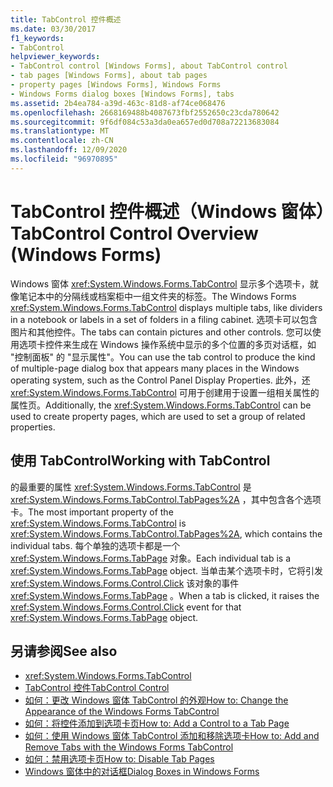 ```yaml
---
title: TabControl 控件概述
ms.date: 03/30/2017
f1_keywords:
- TabControl
helpviewer_keywords:
- TabControl control [Windows Forms], about TabControl control
- tab pages [Windows Forms], about tab pages
- property pages [Windows Forms], Windows Forms
- Windows Forms dialog boxes [Windows Forms], tabs
ms.assetid: 2b4ea784-a39d-463c-81d8-af74ce068476
ms.openlocfilehash: 2668169488b4087673fbf2552650c23cda780642
ms.sourcegitcommit: 9f6df084c53a3da0ea657ed0d708a72213683084
ms.translationtype: MT
ms.contentlocale: zh-CN
ms.lasthandoff: 12/09/2020
ms.locfileid: "96970895"
---
```

# <a name="tabcontrol-control-overview-windows-forms"></a><span data-ttu-id="fffef-102">TabControl 控件概述（Windows 窗体）</span><span class="sxs-lookup"><span data-stu-id="fffef-102">TabControl Control Overview (Windows Forms)</span></span>
<span data-ttu-id="fffef-103">Windows 窗体 <xref:System.Windows.Forms.TabControl> 显示多个选项卡，就像笔记本中的分隔线或档案柜中一组文件夹的标签。</span><span class="sxs-lookup"><span data-stu-id="fffef-103">The Windows Forms <xref:System.Windows.Forms.TabControl> displays multiple tabs, like dividers in a notebook or labels in a set of folders in a filing cabinet.</span></span> <span data-ttu-id="fffef-104">选项卡可以包含图片和其他控件。</span><span class="sxs-lookup"><span data-stu-id="fffef-104">The tabs can contain pictures and other controls.</span></span> <span data-ttu-id="fffef-105">您可以使用选项卡控件来生成在 Windows 操作系统中显示的多个位置的多页对话框，如 "控制面板" 的 "显示属性"。</span><span class="sxs-lookup"><span data-stu-id="fffef-105">You can use the tab control to produce the kind of multiple-page dialog box that appears many places in the Windows operating system, such as the Control Panel Display Properties.</span></span> <span data-ttu-id="fffef-106">此外，还 <xref:System.Windows.Forms.TabControl> 可用于创建用于设置一组相关属性的属性页。</span><span class="sxs-lookup"><span data-stu-id="fffef-106">Additionally, the <xref:System.Windows.Forms.TabControl> can be used to create property pages, which are used to set a group of related properties.</span></span>  
  
## <a name="working-with-tabcontrol"></a><span data-ttu-id="fffef-107">使用 TabControl</span><span class="sxs-lookup"><span data-stu-id="fffef-107">Working with TabControl</span></span>  
 <span data-ttu-id="fffef-108">的最重要的属性 <xref:System.Windows.Forms.TabControl> 是 <xref:System.Windows.Forms.TabControl.TabPages%2A> ，其中包含各个选项卡。</span><span class="sxs-lookup"><span data-stu-id="fffef-108">The most important property of the <xref:System.Windows.Forms.TabControl> is <xref:System.Windows.Forms.TabControl.TabPages%2A>, which contains the individual tabs.</span></span> <span data-ttu-id="fffef-109">每个单独的选项卡都是一个 <xref:System.Windows.Forms.TabPage> 对象。</span><span class="sxs-lookup"><span data-stu-id="fffef-109">Each individual tab is a <xref:System.Windows.Forms.TabPage> object.</span></span> <span data-ttu-id="fffef-110">当单击某个选项卡时，它将引发 <xref:System.Windows.Forms.Control.Click> 该对象的事件 <xref:System.Windows.Forms.TabPage> 。</span><span class="sxs-lookup"><span data-stu-id="fffef-110">When a tab is clicked, it raises the <xref:System.Windows.Forms.Control.Click> event for that <xref:System.Windows.Forms.TabPage> object.</span></span>  
  
## <a name="see-also"></a><span data-ttu-id="fffef-111">另请参阅</span><span class="sxs-lookup"><span data-stu-id="fffef-111">See also</span></span>

- <xref:System.Windows.Forms.TabControl>
- [<span data-ttu-id="fffef-112">TabControl 控件</span><span class="sxs-lookup"><span data-stu-id="fffef-112">TabControl Control</span></span>](tabcontrol-control-windows-forms.md)
- [<span data-ttu-id="fffef-113">如何：更改 Windows 窗体 TabControl 的外观</span><span class="sxs-lookup"><span data-stu-id="fffef-113">How to: Change the Appearance of the Windows Forms TabControl</span></span>](how-to-change-the-appearance-of-the-windows-forms-tabcontrol.md)
- [<span data-ttu-id="fffef-114">如何：将控件添加到选项卡页</span><span class="sxs-lookup"><span data-stu-id="fffef-114">How to: Add a Control to a Tab Page</span></span>](how-to-add-a-control-to-a-tab-page.md)
- [<span data-ttu-id="fffef-115">如何：使用 Windows 窗体 TabControl 添加和移除选项卡</span><span class="sxs-lookup"><span data-stu-id="fffef-115">How to: Add and Remove Tabs with the Windows Forms TabControl</span></span>](how-to-add-and-remove-tabs-with-the-windows-forms-tabcontrol.md)
- [<span data-ttu-id="fffef-116">如何：禁用选项卡页</span><span class="sxs-lookup"><span data-stu-id="fffef-116">How to: Disable Tab Pages</span></span>](how-to-disable-tab-pages.md)
- [<span data-ttu-id="fffef-117">Windows 窗体中的对话框</span><span class="sxs-lookup"><span data-stu-id="fffef-117">Dialog Boxes in Windows Forms</span></span>](../dialog-boxes-in-windows-forms.md)
